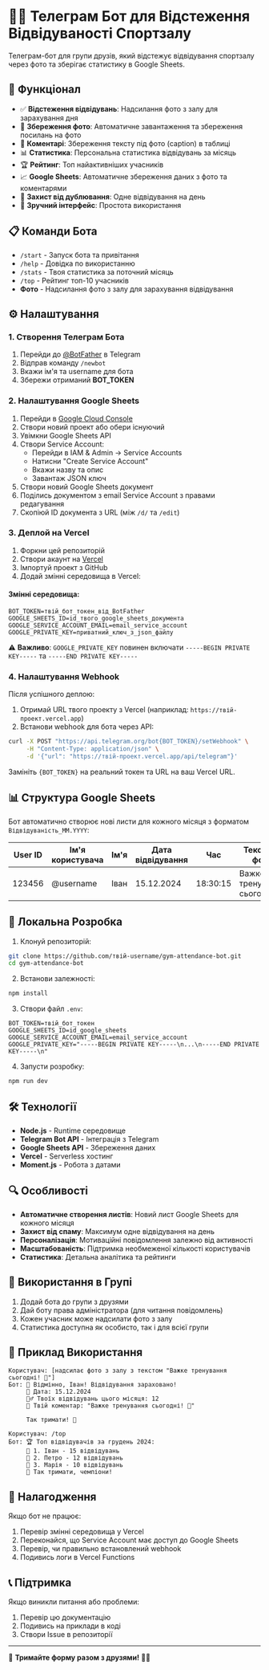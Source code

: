 # 🏋️‍♂️ Телеграм Бот для Відстеження Відвідуваності Спортзалу

Телеграм-бот для групи друзів, який відстежує відвідування спортзалу через фото та зберігає статистику в Google Sheets.

## 🚀 Функціонал

- ✅ **Відстеження відвідувань**: Надсилання фото з залу для зарахування дня
- 📸 **Збереження фото**: Автоматичне завантаження та збереження посилань на фото
- 💬 **Коментарі**: Збереження тексту під фото (caption) в таблиці
- 📊 **Статистика**: Персональна статистика відвідувань за місяць
- 🏆 **Рейтинг**: Топ найактивніших учасників
- 📈 **Google Sheets**: Автоматичне збереження даних з фото та коментарями
- 🔄 **Захист від дублювання**: Одне відвідування на день
- 📱 **Зручний інтерфейс**: Простота використання

## 📋 Команди Бота

- `/start` - Запуск бота та привітання
- `/help` - Довідка по використанню
- `/stats` - Твоя статистика за поточний місяць
- `/top` - Рейтинг топ-10 учасників
- **Фото** - Надсилання фото з залу для зарахування відвідування

## ⚙️ Налаштування

### 1. Створення Телеграм Бота

1. Перейди до [@BotFather](https://t.me/BotFather) в Telegram
2. Відправ команду `/newbot`
3. Вкажи ім'я та username для бота
4. Збережи отриманий **BOT_TOKEN**

### 2. Налаштування Google Sheets

1. Перейди в [Google Cloud Console](https://console.cloud.google.com/)
2. Створи новий проект або обери існуючий
3. Увімкни Google Sheets API
4. Створи Service Account:
   - Перейди в IAM & Admin → Service Accounts
   - Натисни "Create Service Account"
   - Вкажи назву та опис
   - Завантаж JSON ключ
5. Створи новий Google Sheets документ
6. Поділись документом з email Service Account з правами редагування
7. Скопіюй ID документа з URL (між `/d/` та `/edit`)

### 3. Деплой на Vercel

1. Форкни цей репозиторій
2. Створи акаунт на [Vercel](https://vercel.com)
3. Імпортуй проект з GitHub
4. Додай змінні середовища в Vercel:

#### Змінні середовища:

```
BOT_TOKEN=твій_бот_токен_від_BotFather
GOOGLE_SHEETS_ID=id_твого_google_sheets_документа
GOOGLE_SERVICE_ACCOUNT_EMAIL=email_service_account
GOOGLE_PRIVATE_KEY=приватний_ключ_з_json_файлу
```

⚠️ **Важливо**: `GOOGLE_PRIVATE_KEY` повинен включати `-----BEGIN PRIVATE KEY-----` та `-----END PRIVATE KEY-----`

### 4. Налаштування Webhook

Після успішного деплою:

1. Отримай URL твого проекту з Vercel (наприклад: `https://твій-проект.vercel.app`)
2. Встанови webhook для бота через API:

```bash
curl -X POST "https://api.telegram.org/bot{BOT_TOKEN}/setWebhook" \
     -H "Content-Type: application/json" \
     -d '{"url": "https://твій-проект.vercel.app/api/telegram"}'
```

Замініть `{BOT_TOKEN}` на реальний токен та URL на ваш Vercel URL.

## 📊 Структура Google Sheets

Бот автоматично створює нові листи для кожного місяця з форматом `Відвідуваність_MM.YYYY`:

| User ID | Ім'я користувача | Ім'я | Дата відвідування | Час | Текст під фото | Посилання на фото |
|---------|------------------|------|-------------------|-----|----------------|-------------------|
| 123456  | @username        | Іван | 15.12.2024        | 18:30:15 | Важке тренування сьогодні! | https://api.telegram.org/file/bot... |

## 🔧 Локальна Розробка

1. Клонуй репозиторій:
```bash
git clone https://github.com/твій-username/gym-attendance-bot.git
cd gym-attendance-bot
```

2. Встанови залежності:
```bash
npm install
```

3. Створи файл `.env`:
```env
BOT_TOKEN=твій_бот_токен
GOOGLE_SHEETS_ID=id_google_sheets
GOOGLE_SERVICE_ACCOUNT_EMAIL=email_service_account
GOOGLE_PRIVATE_KEY="-----BEGIN PRIVATE KEY-----\n...\n-----END PRIVATE KEY-----\n"
```

4. Запусти розробку:
```bash
npm run dev
```

## 🛠️ Технології

- **Node.js** - Runtime середовище
- **Telegram Bot API** - Інтеграція з Telegram
- **Google Sheets API** - Збереження даних
- **Vercel** - Serverless хостинг
- **Moment.js** - Робота з датами

## 🔍 Особливості

- **Автоматичне створення листів**: Новий лист Google Sheets для кожного місяця
- **Захист від спаму**: Максимум одне відвідування на день
- **Персоналізація**: Мотиваційні повідомлення залежно від активності
- **Масштабованість**: Підтримка необмеженої кількості користувачів
- **Статистика**: Детальна аналітика та рейтинги

## 🤝 Використання в Групі

1. Додай бота до групи з друзями
2. Дай боту права адміністратора (для читання повідомлень)
3. Кожен учасник може надсилати фото з залу
4. Статистика доступна як особисто, так і для всієї групи

## 📝 Приклад Використання

```
Користувач: [надсилає фото з залу з текстом "Важке тренування сьогодні! 💪"]
Бот: 🎉 Відмінно, Іван! Відвідування зараховано!
     📅 Дата: 15.12.2024
     🏋️‍♂️ Твоїх відвідувань цього місяця: 12
     💬 Твій коментар: "Важке тренування сьогодні! 💪"
     
     Так тримати! 💪

Користувач: /top
Бот: 🏆 Топ відвідувачів за грудень 2024:
     🥇 1. Іван - 15 відвідувань
     🥈 2. Петро - 12 відвідувань
     🥉 3. Марія - 10 відвідувань
     💪 Так тримати, чемпіони!
```

## 🔧 Налагодження

Якщо бот не працює:

1. Перевір змінні середовища у Vercel
2. Переконайся, що Service Account має доступ до Google Sheets
3. Перевір, чи правильно встановлений webhook
4. Подивись логи в Vercel Functions

## 📞 Підтримка

Якщо виникли питання або проблеми:
1. Перевір цю документацію
2. Подивись на приклади в коді
3. Створи Issue в репозиторії

---

💪 **Тримайте форму разом з друзями!** 🏋️‍♂️ 